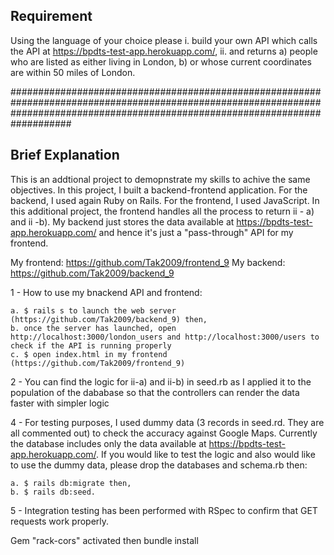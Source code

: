 ## Requirement
Using the language of your choice please 
    i. build your own API which calls the API at https://bpdts-test-app.herokuapp.com/, 
    ii. and returns 
        a) people who are listed as either living in London,
        b) or whose current coordinates are within 50 miles of London. 


###################################################################################################################################################################################

## Brief Explanation

This is an addtional project to demopnstrate my skills to achive the same objectives. In this project, I built a backend-frontend application.
For the backend, I used again Ruby on Rails. For the frontend, I used JavaScript.
In this additional project, the frontend handles all the process to return ii - a) and ii -b). My backend just stores the data available
at https://bpdts-test-app.herokuapp.com/ and hence it's just a "pass-through" API for my frontend.

My frontend: https://github.com/Tak2009/frontend_9
My backend: https://github.com/Tak2009/backend_9

1 - How to use my bnackend API and frontend:

    a. $ rails s to launch the web server (https://github.com/Tak2009/backend_9) then,
    b. once the server has launched, open http://localhost:3000/london_users and http://localhost:3000/users to check if the API is running properly
    c. $ open index.html in my frontend (https://github.com/Tak2009/frontend_9)

2 - You can find the logic for ii-a) and ii-b) in seed.rb as I applied it to the population of the dababase so that the controllers can render the data faster with simpler logic

4 - For testing purposes, I used dummy data (3 records in seed.rd. They are all commented out) to check the accuracy against Google Maps. 
Currently the database includes only the data available at https://bpdts-test-app.herokuapp.com/. If you would like to test the logic and also would like to use the dummy data,
please drop the databases and schema.rb then: 

    a. $ rails db:migrate then,
    b. $ rails db:seed.

5 - Integration testing has been performed with RSpec to confirm that GET requests work properly.

Gem "rack-cors" activated then bundle install
